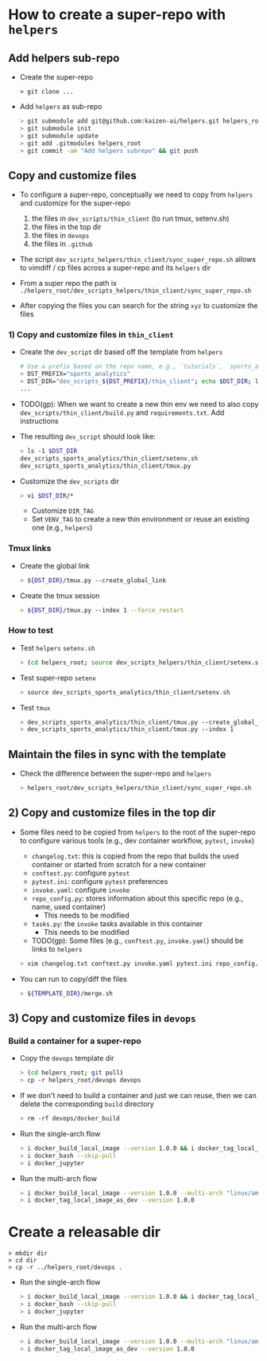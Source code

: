 # How to create a super-repo with `helpers`

## Add helpers sub-repo

- Create the super-repo
  ```
  > git clone ...
  ```

- Add `helpers` as sub-repo
  ```bash
  > git submodule add git@github.com:kaizen-ai/helpers.git helpers_root
  > git submodule init
  > git submodule update
  > git add .gitmodules helpers_root
  > git commit -am "Add helpers subrepo" && git push
  ```

## Copy and customize files

- To configure a super-repo, conceptually we need to copy from `helpers`
  and customize for the super-repo
  1) the files in `dev_scripts/thin_client` (to run tmux, setenv.sh)
  2) the files in the top dir
  3) the files in `devops`
  3) the files in `.github`

- The script `dev_scripts_helpers/thin_client/sync_super_repo.sh`
  allows to vimdiff / cp files across a super-repo and its `helpers` dir
- From a super repo the path is 
  `./helpers_root/dev_scripts_helpers/thin_client/sync_super_repo.sh`

- After copying the files you can search for the string `xyz` to customize
  the files

### 1) Copy and customize files in `thin_client`

- Create the `dev_script` dir based off the template from `helpers`
  ```bash
  # Use a prefix based on the repo name, e.g., `tutorials`, `sports_analytics`.
  > DST_PREFIX="sports_analytics"
  > DST_DIR="dev_scripts_${DST_PREFIX}/thin_client"; echo $DST_DIR; ls $DST_DIR
  ...
  ```

- TODO(gp): When we want to create a new thin env we need to also copy
  `dev_scripts/thin_client/build.py` and `requirements.txt`. Add instructions

- The resulting `dev_script` should look like:
  ```bash
  > ls -1 $DST_DIR
  dev_scripts_sports_analytics/thin_client/setenv.sh
  dev_scripts_sports_analytics/thin_client/tmux.py
  ```

- Customize the `dev_scripts` dir
  ```bash
  > vi $DST_DIR/*
  ```
  - Customize `DIR_TAG`
  - Set `VENV_TAG` to create a new thin environment or reuse an existing one
    (e.g., `helpers`)

### Tmux links

- Create the global link
  ```bash
  > ${DST_DIR}/tmux.py --create_global_link
  ```

- Create the tmux session
  ```bash
  > ${DST_DIR}/tmux.py --index 1 --force_restart
  ```

### How to test

- Test `helpers` `setenv.sh`
  ```bash
  > (cd helpers_root; source dev_scripts_helpers/thin_client/setenv.sh)
  ```

- Test super-repo `setenv`
  ```bash
  > source dev_scripts_sports_analytics/thin_client/setenv.sh
  ```

- Test `tmux`
  ```bash
  > dev_scripts_sports_analytics/thin_client/tmux.py --create_global_link
  > dev_scripts_sports_analytics/thin_client/tmux.py --index 1
  ```

## Maintain the files in sync with the template

- Check the difference between the super-repo and `helpers`
  ```bash
  > helpers_root/dev_scripts_helpers/thin_client/sync_super_repo.sh
  ```

## 2) Copy and customize files in the top dir

- Some files need to be copied from `helpers` to the root of the super-repo to
  configure various tools (e.g., dev container workflow, `pytest`, `invoke`)
  - `changelog.txt`: this is copied from the repo that builds the used container or
    started from scratch for a new container
  - `conftest.py`: configure `pytest`
  - `pytest.ini`: configure `pytest` preferences
  - `invoke.yaml`: configure `invoke`
  - `repo_config.py`: stores information about this specific repo (e.g., name, used
    container)
    - This needs to be modified
  - `tasks.py`: the `invoke` tasks available in this container
    - This needs to be modified
  - TODO(gp): Some files (e.g., `conftest.py`, `invoke.yaml`) should be links to `helpers`

  ```bash
  > vim changelog.txt conftest.py invoke.yaml pytest.ini repo_config.py tasks.py
  ```

- You can run to copy/diff the files
  ```bash
  > ${TEMPLATE_DIR}/merge.sh
  ```

## 3) Copy and customize files in `devops`

### Build a container for a super-repo

- Copy the `devops` template dir
  ```bash
  > (cd helpers_root; git pull)
  > cp -r helpers_root/devops devops
  ```
- If we don't need to build a container and just we can reuse, then we can delete
  the corresponding `build` directory
  ```bash
  > rm -rf devops/docker_build
  ```

- Run the single-arch flow
  ```bash
  > i docker_build_local_image --version 1.0.0 && i docker_tag_local_image_as_dev --version 1.0.0
  > i docker_bash --skip-pull
  > i docker_jupyter
  ```

- Run the multi-arch flow
  ```bash
  > i docker_build_local_image --version 1.0.0 --multi-arch "linux/amd64,linux/arm64"
  > i docker_tag_local_image_as_dev --version 1.0.0
  ```

# Create a releasable dir

```
> mkdir dir
> cd dir
> cp -r ../helpers_root/devops .
```

- Run the single-arch flow
  ```bash
  > i docker_build_local_image --version 1.0.0 && i docker_tag_local_image_as_dev --version 1.0.0
  > i docker_bash --skip-pull
  > i docker_jupyter
  ```

- Run the multi-arch flow
  ```bash
  > i docker_build_local_image --version 1.0.0 --multi-arch "linux/amd64,linux/arm64"
  > i docker_tag_local_image_as_dev --version 1.0.0
  ```
